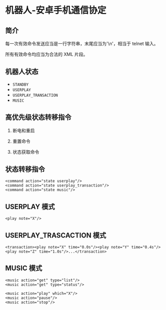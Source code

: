 # 机器人-安卓手机通信协定

## 简介
每一次有效命令发送应当是一行字符串，末尾应当为'\n'，相当于 telnet 输入。

所有有效命令均应当为合法的 XML 片段。

## 机器人状态

* `STANDBY`
* `USERPLAY`
* `USERPLAY_TRANSACTION`
* `MUSIC`

## 高优先级状态转移指令

1. 断电和重启

    <command action="poweroff"/>
    <command action="reboot"/>

2. 重置命令

    <command action="reset all"/>
    <command action="reset note"/>

3. 状态获取命令

    <command action="get status"/>

## 状态转移指令

    <command action="state userplay"/>
    <command action="state userplay_transaction"/>
    <command action="state music"/>

## USERPLAY 模式

    <play note="X"/>

## USERPLAY\_TRASCACTION 模式

    <transaction><play note="X" time="0.0s"/><play note="Y" time="0.4s"/><play note="Z" time="1.0s"/>...</transaction>

## MUSIC 模式

    <music action="get" type="list"/>
    <music action="get" type="status"/>

    <music action="play" which="X"/>
    <music action="pause"/>
    <music action="stop"/>
